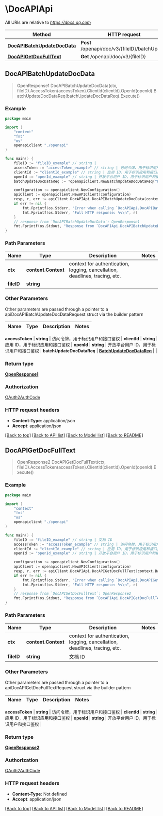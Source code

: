 # \DocAPIApi

All URIs are relative to *https://docs.qq.com*

Method | HTTP request | Description
------------- | ------------- | -------------
[**DocAPIBatchUpdateDocData**](DocAPIApi.md#DocAPIBatchUpdateDocData) | **Post** /openapi/doc/v3/{fileID}/batchUpdate | 
[**DocAPIGetDocFullText**](DocAPIApi.md#DocAPIGetDocFullText) | **Get** /openapi/doc/v3/{fileID} | 



## DocAPIBatchUpdateDocData

> OpenResponse1 DocAPIBatchUpdateDocData(ctx, fileID).AccessToken(accessToken).ClientId(clientId).OpenId(openId).BatchUpdateDocDataReq(batchUpdateDocDataReq).Execute()





### Example

```go
package main

import (
    "context"
    "fmt"
    "os"
    openapiclient "./openapi"
)

func main() {
    fileID := "fileID_example" // string | 
    accessToken := "accessToken_example" // string | 访问令牌，用于标识用户和接口鉴权
    clientId := "clientId_example" // string | 应用 ID，用于标识应用和接口鉴权
    openId := "openId_example" // string | 开放平台用户 ID，用于标识用户和接口鉴权
    batchUpdateDocDataReq := *openapiclient.NewBatchUpdateDocDataReq("FileID_example", []openapiclient.Request{*openapiclient.NewRequest()}) // BatchUpdateDocDataReq | 

    configuration := openapiclient.NewConfiguration()
    apiClient := openapiclient.NewAPIClient(configuration)
    resp, r, err := apiClient.DocAPIApi.DocAPIBatchUpdateDocData(context.Background(), fileID).AccessToken(accessToken).ClientId(clientId).OpenId(openId).BatchUpdateDocDataReq(batchUpdateDocDataReq).Execute()
    if err != nil {
        fmt.Fprintf(os.Stderr, "Error when calling `DocAPIApi.DocAPIBatchUpdateDocData``: %v\n", err)
        fmt.Fprintf(os.Stderr, "Full HTTP response: %v\n", r)
    }
    // response from `DocAPIBatchUpdateDocData`: OpenResponse1
    fmt.Fprintf(os.Stdout, "Response from `DocAPIApi.DocAPIBatchUpdateDocData`: %v\n", resp)
}
```

### Path Parameters


Name | Type | Description  | Notes
------------- | ------------- | ------------- | -------------
**ctx** | **context.Context** | context for authentication, logging, cancellation, deadlines, tracing, etc.
**fileID** | **string** |  | 

### Other Parameters

Other parameters are passed through a pointer to a apiDocAPIBatchUpdateDocDataRequest struct via the builder pattern


Name | Type | Description  | Notes
------------- | ------------- | ------------- | -------------

 **accessToken** | **string** | 访问令牌，用于标识用户和接口鉴权 | 
 **clientId** | **string** | 应用 ID，用于标识应用和接口鉴权 | 
 **openId** | **string** | 开放平台用户 ID，用于标识用户和接口鉴权 | 
 **batchUpdateDocDataReq** | [**BatchUpdateDocDataReq**](BatchUpdateDocDataReq.md) |  | 

### Return type

[**OpenResponse1**](OpenResponse1.md)

### Authorization

[OAuth2AuthCode](../README.md#OAuth2AuthCode)

### HTTP request headers

- **Content-Type**: application/json
- **Accept**: application/json

[[Back to top]](#) [[Back to API list]](../README.md#documentation-for-api-endpoints)
[[Back to Model list]](../README.md#documentation-for-models)
[[Back to README]](../README.md)


## DocAPIGetDocFullText

> OpenResponse2 DocAPIGetDocFullText(ctx, fileID).AccessToken(accessToken).ClientId(clientId).OpenId(openId).Execute()





### Example

```go
package main

import (
    "context"
    "fmt"
    "os"
    openapiclient "./openapi"
)

func main() {
    fileID := "fileID_example" // string | 文档 ID
    accessToken := "accessToken_example" // string | 访问令牌，用于标识用户和接口鉴权
    clientId := "clientId_example" // string | 应用 ID，用于标识应用和接口鉴权
    openId := "openId_example" // string | 开放平台用户 ID，用于标识用户和接口鉴权

    configuration := openapiclient.NewConfiguration()
    apiClient := openapiclient.NewAPIClient(configuration)
    resp, r, err := apiClient.DocAPIApi.DocAPIGetDocFullText(context.Background(), fileID).AccessToken(accessToken).ClientId(clientId).OpenId(openId).Execute()
    if err != nil {
        fmt.Fprintf(os.Stderr, "Error when calling `DocAPIApi.DocAPIGetDocFullText``: %v\n", err)
        fmt.Fprintf(os.Stderr, "Full HTTP response: %v\n", r)
    }
    // response from `DocAPIGetDocFullText`: OpenResponse2
    fmt.Fprintf(os.Stdout, "Response from `DocAPIApi.DocAPIGetDocFullText`: %v\n", resp)
}
```

### Path Parameters


Name | Type | Description  | Notes
------------- | ------------- | ------------- | -------------
**ctx** | **context.Context** | context for authentication, logging, cancellation, deadlines, tracing, etc.
**fileID** | **string** | 文档 ID | 

### Other Parameters

Other parameters are passed through a pointer to a apiDocAPIGetDocFullTextRequest struct via the builder pattern


Name | Type | Description  | Notes
------------- | ------------- | ------------- | -------------

 **accessToken** | **string** | 访问令牌，用于标识用户和接口鉴权 | 
 **clientId** | **string** | 应用 ID，用于标识应用和接口鉴权 | 
 **openId** | **string** | 开放平台用户 ID，用于标识用户和接口鉴权 | 

### Return type

[**OpenResponse2**](OpenResponse2.md)

### Authorization

[OAuth2AuthCode](../README.md#OAuth2AuthCode)

### HTTP request headers

- **Content-Type**: Not defined
- **Accept**: application/json

[[Back to top]](#) [[Back to API list]](../README.md#documentation-for-api-endpoints)
[[Back to Model list]](../README.md#documentation-for-models)
[[Back to README]](../README.md)

